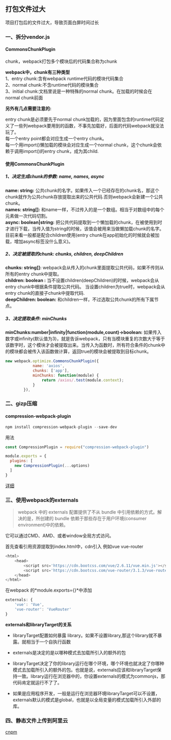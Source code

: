 ## 打包文件过大

项目打包后的文件过大，导致页面白屏时间过长

### 一、拆分vendor.js

#### CommonsChunkPlugin

chunk，webpack打包多个模块后的代码集合称为chunk

**webpack中，chunk有三种类型**<br>
1、entry chunk:含有webpack runtime代码的模块代码集合<br>
2、normal chunk:不含runtime代码的模块集合<br>
3、initial chunk:文档里说是一种特殊的normal chunk。在加载的时候会在normal chunk前面

**另外有几点需要注意的:**<br>

entry chunk是必须要先于normal chunk加载的，因为里面包含的runtime代码定义了一些列webpack要用到的函数，不事先加载好，后面的代码webpack就没法玩了。<br>
每一个entry point都会对应生成一个entry chunk。<br>
每一个用import()懒加载的模块会对应生成一个normal chunk，这个chunk会依赖于调用import()的entry chunk，成为其child.<br>

#### 使用CommonsChunkPlugin
##### 1、决定生成chunk的参数: name, names, async

**name: string:** 公共chunk的名字。如果传入一个已经存在的chunk名，那这个chunk就作为公共chunk存放提取出来的公共代码.否则webpack会新建一个公共chunk。<br>
**names: string[]:** 和name一样，不过传入的是一个数组。相当于对数组中的每个元素做一次代码切割。<br>
**async: boolean|string:** 把公共代码提取到一个懒加载的chunk，在被使用到时才进行下载，当传入值为string的时候，该值会被用来当做懒加载chunk的名字。目前来看一般都是配合children使用(entry chunk在app初始化的时候就会被加载，增加async标签没什么意义)。<br>

##### 2、决定被提取的chunk: chunks, children, deepChildren
**chunks: string[]:** webpack会从传入的chunk里面提取公共代码，如果不传则从所有的entry chunk中提取。<br>
**children: boolean :** 当不设置children(deepChildren)的时候，webpack会从entry chunk中根据条件提取公共代码。 当设置children为true时，webpack会从entry chunk的直接子chunk中提取代码.<br>
**deepChildren: boolean:** 和children一样，不过选取公共chunk的所有下属节点。<br>

##### 3、决定提取条件: minChunks
**minChunks:number|infinity|function(module,count)->boolean:** 如果传入数字或infinity(默认值为3)，就是告诉webpack，只有当模块重复的次数大于等于该数字时，这个模块才会被提取出来。当传入为函数时，所有符合条件的chunk中的模块都会被传入该函数做计算，返回true的模块会被提取到目标chunk。

```js
new webpack.optimize.CommonsChunkPlugin({
            name: 'axios',
            chunks: ['app'],
            minChunks: function(module) {
                return /axios/.test(module.context);
            }
        }),
```

### 二、gizp压缩

#### compression-webpack-plugin

```js
npm install compression-webpack-plugin --save-dev
```

用法

```js
const CompressionPlugin = require("compression-webpack-plugin")

module.exports = {
  plugins: [
    new CompressionPlugin(...options)
  ]
}
```
[详细](https://cloud.tencent.com/developer/section/1477554)

### 三、使用webpack的externals

> webpack 中的 externals 配置提供了不从 bundle 中引用依赖的方式。解决的是，所创建的 bundle 依赖于那些存在于用户环境(consumer environment)中的依赖。

它可以通过CMD、AMD、或者window全局方式访问。

首先查看引用资源提取到index.html中，cdn引入 例如vue vue-router
```js
<html>
    <head>
        <script src='https://cdn.bootcss.com/vue/2.6.11/vue.min.js'></script>
        <script src='https://cdn.bootcss.com/vue-router/3.1.3/vue-router.min.js'></script>
    </head>
</html>
```

在webpack 的*module.exports={}*中添加
```js
externals: {
    'vue': 'Vue',
    'vue-router': 'VueRouter'
}
```
**externals和libraryTarget的关系**
+ libraryTarget配置如何暴露 library。如果不设置library,那这个library就不暴露。就相当于一个自执行函数

+ externals是决定的是以哪种模式去加载所引入的额外的包

+ libraryTarget决定了你的library运行在哪个环境，哪个环境也就决定了你哪种模式去加载所引入的额外的包。也就是说，externals应该和libraryTarget保持一致。library运行在浏览器中的，你设置externals的模式为commonjs，那代码肯定就运行不了了。

+ 如果是应用程序开发，一般是运行在浏览器环境libraryTarget可以不设置，externals默认的模式是global，也就是以全局变量的模式加载所引入外部的库。



### 四、静态文件上传到阿里云

[cnpm](https://cnpmjs.org/package/webpack-oss)